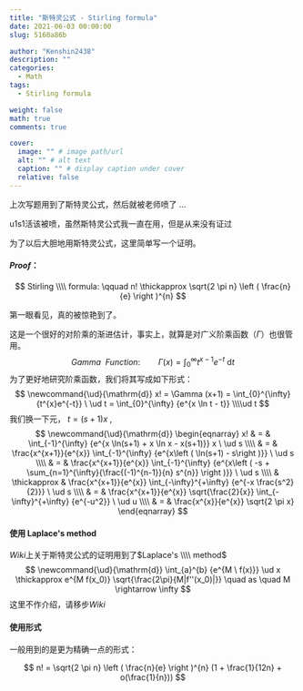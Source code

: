 ```yaml
---
title: "斯特灵公式 - Stirling formula"
date: 2021-06-03 00:00:00
slug: 5160a86b

author: "Kenshin2438"
description: ""
categories:
  - Math
tags:
  - Stirling formula

weight: false
math: true
comments: true

cover:
  image: "" # image path/url
  alt: "" # alt text
  caption: "" # display caption under cover
  relative: false
---
```


上次写题用到了斯特灵公式，然后就被老师喷了 $\dots$ 

u1s1活该被喷，虽然斯特灵公式我一直在用，但是从来没有证过

为了以后大胆地用斯特灵公式，这里简单写一个证明。

<!--more-->

#### $Proof$：

$$
Stirling \\\\ formula: \qquad n! \thickapprox \sqrt{2 \pi n} \left ( \frac{n}{e} \right )^{n}
$$

第一眼看见，真的被惊艳到了。

这是一个很好的对阶乘的渐进估计，事实上，就算是对广义阶乘函数（$\Gamma$）也很管用。
$$
\newcommand{\ud}{\mathrm{d}}
Gamma \ \ Function: \qquad \Gamma{(x)} = \int_{0}^{\infty} t^{x-1}e^{-t} \ \ud t
$$
为了更好地研究阶乘函数，我们将其写成如下形式：
$$
\newcommand{\ud}{\mathrm{d}}
x! = \Gamma (x+1) = \int_{0}^{\infty} {t^{x}e^{-t}} \ \ud t =  \int_{0}^{\infty} {e^{x \ln t - t}} \\\\ud t
$$
我们换一下元， $t = (s+1)x$ ,
$$
\newcommand{\ud}{\mathrm{d}}
\begin{eqnarray}
x! & = & \int_{-1}^{\infty} {e^{x \ln(s+1) + x \ln x - x(s+1)}} x \ \ud s \\\\
& = & \frac{x^{x+1}}{e^{x}} \int_{-1}^{\infty} {e^{x\left ( \ln(s+1) - s\right )}} \ \ud s \\\\
& = & \frac{x^{x+1}}{e^{x}} \int_{-1}^{\infty} {e^{x\left ( -s + \sum_{n=1}^{\infty}{\frac{(-1)^{n-1}}{n} s^{n}} \right )}} \ \ud s \\\\
& \thickapprox & \frac{x^{x+1}}{e^{x}} \int_{-\infty}^{+\infty} {e^{-x \frac{s^2}{2}}} \ \ud s \\\\
& = & \frac{x^{x+1}}{e^{x}} \sqrt{\frac{2}{x}} \int_{-\infty}^{+\infty} {e^{-u^2}} \ \ud u \\\\
& = & \frac{x^{x}}{e^{x}} \sqrt{2 \pi x}
\end{eqnarray}
$$

####  使用 Laplace's method

$Wiki$上关于斯特灵公式的证明用到了$Laplace's \\\\ method$
$$
\newcommand{\ud}{\mathrm{d}}
\int_{a}^{b} {e^{M \ f(x)}} \ud x \thickapprox e^{M f(x_0)} \sqrt{\frac{2\pi}{M|f''(x_0)|}} \quad as \quad M \rightarrow \infty
$$
这里不作介绍，请移步$Wiki$

#### 使用形式

一般用到的是更为精确一点的形式：

$$
n! = \sqrt{2 \pi n} \left ( \frac{n}{e} \right )^{n} (1 + \frac{1}{12n} + o(\frac{1}{n}))
$$